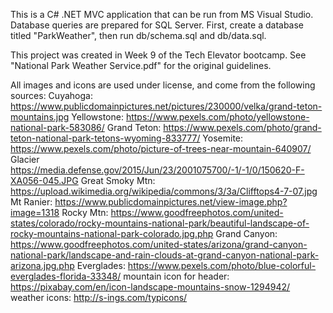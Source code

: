 This is a C# .NET MVC application that can be run from MS Visual Studio. Database queries are prepared for SQL Server. First, create a database titled "ParkWeather", then run db/schema.sql and db/data.sql.

This project was created in Week 9 of the Tech Elevator bootcamp. See	"National Park Weather Service.pdf" for the original guidelines.

All images and icons are used under license, and come from the following sources:
Cuyahoga: https://www.publicdomainpictures.net/pictures/230000/velka/grand-teton-mountains.jpg
Yellowstone: https://www.pexels.com/photo/yellowstone-national-park-583086/
Grand Teton: https://www.pexels.com/photo/grand-teton-national-park-tetons-wyoming-833777/
Yosemite: https://www.pexels.com/photo/picture-of-trees-near-mountain-640907/
Glacier https://media.defense.gov/2015/Jun/23/2001075700/-1/-1/0/150620-F-XA056-045.JPG
Great Smoky Mtn: https://upload.wikimedia.org/wikipedia/commons/3/3a/Clifftops4-7-07.jpg
Mt Ranier: https://www.publicdomainpictures.net/view-image.php?image=1318
Rocky Mtn: https://www.goodfreephotos.com/united-states/colorado/rocky-mountains-national-park/beautiful-landscape-of-rocky-mountains-national-park-colorado.jpg.php
Grand Canyon: https://www.goodfreephotos.com/united-states/arizona/grand-canyon-national-park/landscape-and-rain-clouds-at-grand-canyon-national-park-arizona.jpg.php
Everglades: https://www.pexels.com/photo/blue-colorful-everglades-florida-33348/
mountain icon for header: https://pixabay.com/en/icon-landscape-mountains-snow-1294942/
weather icons: http://s-ings.com/typicons/
